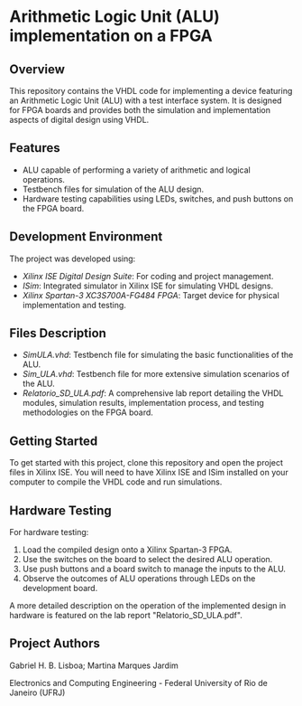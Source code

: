 # Arithmetic Logic Unit (ALU) implementation on a FPGA

## Overview
This repository contains the VHDL code for implementing a device featuring an Arithmetic Logic Unit (ALU) with a test interface system. It is designed for FPGA boards and provides both the simulation and implementation aspects of digital design using VHDL.

## Features
- ALU capable of performing a variety of arithmetic and logical operations.
- Testbench files for simulation of the ALU design.
- Hardware testing capabilities using LEDs, switches, and push buttons on the FPGA board.

## Development Environment
The project was developed using:
- *Xilinx ISE Digital Design Suite*: For coding and project management.
- *ISim*: Integrated simulator in Xilinx ISE for simulating VHDL designs.
- *Xilinx Spartan-3 XC3S700A-FG484 FPGA*: Target device for physical implementation and testing.

## Files Description
- *SimULA.vhd*: Testbench file for simulating the basic functionalities of the ALU.
- *Sim_ULA.vhd*: Testbench file for more extensive simulation scenarios of the ALU.
- *Relatorio_SD_ULA.pdf*: A comprehensive lab report detailing the VHDL modules, simulation results, implementation process, and testing methodologies on the FPGA board.

## Getting Started
To get started with this project, clone this repository and open the project files in Xilinx ISE. You will need to have Xilinx ISE and ISim installed on your computer to compile the VHDL code and run simulations.

## Hardware Testing
For hardware testing:
1. Load the compiled design onto a Xilinx Spartan-3 FPGA.
2. Use the switches on the board to select the desired ALU operation.
3. Use push buttons and a board switch to manage the inputs to the ALU.
4. Observe the outcomes of ALU operations through LEDs on the development board.


A more detailed description on the operation of the implemented design in hardware is featured on the lab report "Relatorio_SD_ULA.pdf".

## Project Authors
Gabriel H. B. Lisboa; Martina Marques Jardim

Electronics and Computing Engineering - Federal University of Rio de Janeiro (UFRJ)
